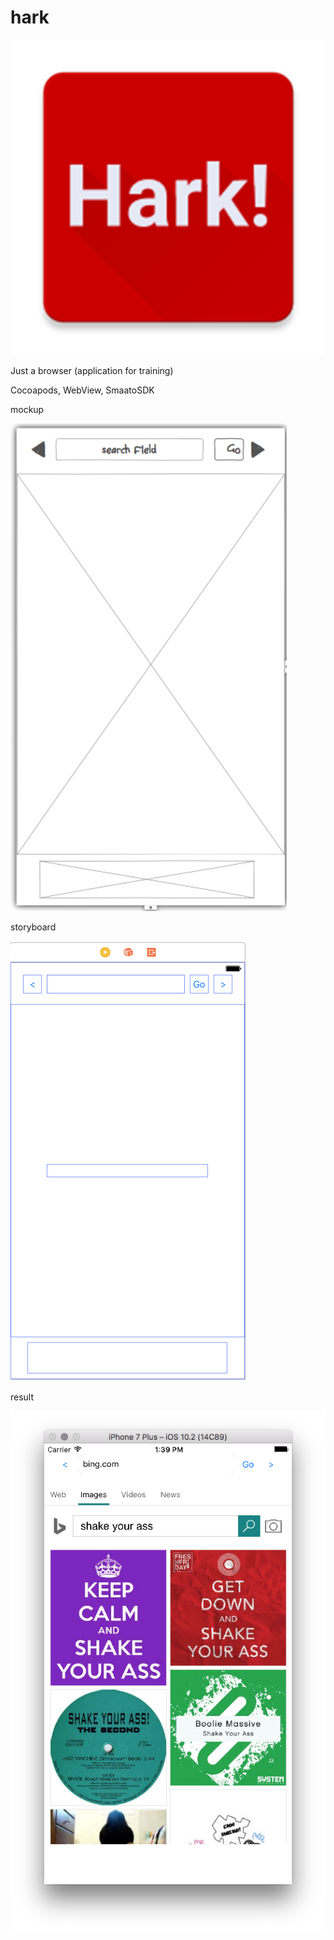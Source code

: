 # hark
![alt tag](https://raw.githubusercontent.com/prognostic/hark/master/Icon-512.png)

Just a browser (application for training)

Cocoapods, WebView, SmaatoSDK

mockup

![alt tag](https://raw.githubusercontent.com/prognostic/hark/master/mockup.png)

storyboard

![alt tag](https://raw.githubusercontent.com/prognostic/hark/master/storyboard.png)

result

![alt tag](https://raw.githubusercontent.com/prognostic/hark/master/result.png)
